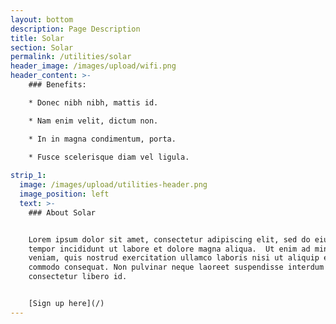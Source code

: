 ```yaml
---
layout: bottom
description: Page Description
title: Solar
section: Solar
permalink: /utilities/solar
header_image: /images/upload/wifi.png
header_content: >- 
    ### Benefits: 

    * Donec nibh nibh, mattis id.

    * Nam enim velit, dictum non.

    * In in magna condimentum, porta.

    * Fusce scelerisque diam vel ligula.
    
strip_1:
  image: /images/upload/utilities-header.png
  image_position: left
  text: >-
    ### About Solar


    Lorem ipsum dolor sit amet, consectetur adipiscing elit, sed do eiusmod
    tempor incididunt ut labore et dolore magna aliqua.  Ut enim ad minim
    veniam, quis nostrud exercitation ullamco laboris nisi ut aliquip ex ea
    commodo consequat. Non pulvinar neque laoreet suspendisse interdum
    consectetur libero id. 


    [Sign up here](/)
---
```

